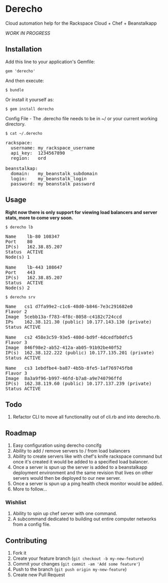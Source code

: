 # Derecho

Cloud automation help for the Rackspace Cloud + Chef + Beanstalkapp 

*WORK IN PROGRESS*

## Installation

Add this line to your application's Gemfile:

    gem 'derecho'

And then execute:

    $ bundle

Or install it yourself as:

    $ gem install derecho

Config File - The .derecho file needs to be in ~/ or your current working directory.
```
$ cat ~/.derecho
```    
<pre>
rackspace:
  username: my_rackspace_username
  api_key:  1234567890
  region:   ord

beanstalkap:
  domain:   my_beanstalk_subdomain
  login:    my_beanstalk_login
  password: my_beanstalk_password
</pre>

## Usage

<b>Right now there is only support for viewing load balancers and server stats, more to come very soon.</b>

```
$ derecho lb
```
<pre>
Name    lb-80 108347
Port    80
IP(s)   162.38.85.207
Status  ACTIVE
Node(s) 1

Name    lb-443 108647
Port    443
IP(s)   162.38.85.207
Status  ACTIVE
Node(s) 2
</pre>

```
$ derecho srv
```
<pre>
Name   cs1 d7fa99e2-c1c6-48d0-b846-7e3c291682e0
Flavor 2
Image  5cebb13a-f783-4f8c-8058-c4182c724ccd
IPs    162.38.121.30 (public) 10.177.143.130 (private)
Status ACTIVE

Name   cs2 458e3c59-93e5-480d-bd9f-4dcedfb0dfc5
Flavor 3
Image  846f98e2-ab52-412a-ab05-91b92be40f52
IP(s)  162.38.122.222 (public) 10.177.135.201 (private)
Status ACTIVE

Name   cs3 1ebdfbe4-ba87-4b5b-8fe5-1af769745fb8
Flavor 3
Image  8a3a9f96-b997-46fd-b7a8-a9e740796ffd
IP(s)  162.38.119.60 (public) 10.177.137.239 (private)
Status ACTIVE
</pre>

## Todo

1. Refactor CLI to move all functionality out of cli.rb and into derecho.rb.

## Roadmap

1. Easy configuration using derecho concifg
2. Ability to add / remove servers to / from load balancers
3. Ability to create servers like with chef's knife rackspace command but once it's created it would be added to a specified load balancer.
4. Once a server is spun up the server is added to a beanstalkapp deployment environment and the same revision that lives on other servers would then be deployed to our new server.
5. Once a server is spun up a ping health check monitor would be added.
6. More to follow...

### Wishlist

1. Ability to spin up chef server with one command.
2. A subcommand dedicated to building out entire computer networks from a config file.

## Contributing

1. Fork it
2. Create your feature branch (`git checkout -b my-new-feature`)
3. Commit your changes (`git commit -am 'Add some feature'`)
4. Push to the branch (`git push origin my-new-feature`)
5. Create new Pull Request
